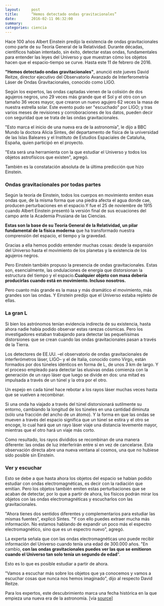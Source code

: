 ```yaml
---
layout:     post
title:      “Hemos detectado ondas gravitacionales”
date:       2016-02-11 06:32:00
summary:
categories: ciencia
---
```


Hace 100 años Albert Einstein predijo la existencia de ondas gravitacionales como parte de su Teoría General de la Relatividad. Durante décadas, científicos habían intentado, sin éxito, detectar estas ondas, fundamentales para entender las leyes del Universo y que muestran cómo los objetos hacen que el espacio-tiempo se curve. Hasta este 11 de febrero de 2016.

<strong>"Hemos detectado ondas gravitacionales"</strong>, anunció este jueves David Reitze, director ejecutivo del Observatorio Avanzado de Interferometría Láser de Ondas Gravitacionales, conocido como LIGO.

Según los expertos, las ondas captadas vienen de la colisión de dos agujeros negros, uno 29 veces más grande que el Sol y el otro con un tamaño 36 veces mayor, que crearon un nuevo agujero 62 veces la masa de nuestra estrella solar. Este evento pudo ser "escuchado" por LIGO; y tras varios meses de revisiones y corroboraciones de los datos, pueden decir con seguridad que se trata de las ondas gravitacionales.

"Esto marca el inicio de una nueva era de la astronomía", le dijo a BBC Mundo la doctora Alicia Sintes, del departamento de física de la universidad de las Islas Baleares y el Instituto de Estudios Espaciales de Cataluña, España, quien participó en el proyecto.

"Esta será una herramienta con la que estudiar el Universo y todos los objetos astrofísicos que existen", agregó.

También es la constatación absoluta de la última predicción que hizo Einstein.

### Ondas gravitacionales por todas partes

Según la teoría de Einstein, todos los cuerpos en movimiento emiten esas ondas que, de la misma forma que una piedra afecta el agua donde cae, producen perturbaciones en el espacio.Y fue el 25 de noviembre de 1915 cuando Albert Einstein presentó la versión final de sus ecuaciones del campo ante la Academia Prusiana de las Ciencias.

<strong>Estas son la base de su Teoría General de la Relatividad, un pilar fundamental de la física moderna</strong> que ha transformado nuestra comprensión del espacio, el tiempo y la gravedad.

Gracias a ella hemos podido entender muchas cosas: desde la expansión del Universo hasta el movimiento de los planetas y la existencia de los agujeros negros.

Pero Einstein también propuso la presencia de ondas gravitacionales. Estas son, esencialmente, las ondulaciones de energía que distorsionan la estructura del tiempo y el espacio.<strong>Cualquier objeto con masa debería producirlas cuando está en movimiento. Incluso nosotros.</strong>

Pero cuanto más grande es la masa y más dramático el movimiento, más grandes son las ondas. Y Einstein predijo que el Universo estaba repleto de ellas.

### La gran L

Si bien los astrónomos tenían evidencia indirecta de su existencia, hasta ahora nadie había podido observar estas rarezas cósmicas. Pero los investigadores estaban trabajando para detectar las pequeñísimas distorsiones que se crean cuando las ondas gravitacionales pasan a través de la Tierra.

Los detectores de EE.UU. –el observatorio de ondas gravitacionales de interferómetros láser, LIGO– y el de Italia, conocido como Virgo, están formados por dos túneles idénticos en forma de L, de unos 3 km de largo.
Y el proceso empleado para detectar las elusivas ondas comienza con la generación de un rayo láser que luego se divide en dos: una mitad es impulsada a través de un túnel y la otra por el otro.

Un espejo en cada túnel hace rebotar a los rayos láser muchas veces hasta que se vuelven a recombinar.

Si una onda ha viajado a través del túnel distorsionará sutilmente su entorno, cambiando la longitud de los túneles en una cantidad diminuta (sólo una fracción del ancho de un átomo). Y la forma en que las ondas se mueven a través del espacio significa que un túnel se estira y el otro se encoge, lo cual hará que un rayo láser viaje una distancia levemente mayor, mientras que el otro hará un viaje más corto.

Como resultado, los rayos divididos se recombinan de una manera diferente: las ondas de luz interferirán entre sí en vez de cancelarse.
Esta observación directa abre una nueva ventana al cosmos, una que no hubiese sido posible sin Einstein.

### Ver y escuchar

Esto se debe a que hasta ahora los objetos del espacio se habían podido estudiar con ondas electromagnéticas, es decir con la radiación que emitían. Pero los objetos también emiten estas perturbaciones que se acaban de detectar, por lo que a partir de ahora, los físicos podrán mirar los objetos con las ondas electromagnéticas y escucharlos con las gravitacionales.

"Ahora tienes dos sentidos diferentes y complementarios para estudiar las mismas fuentes", explicó Sintes. "Y con ello puedes extraer mucha más información. No estamos hablando de expandir un poco más el espectro electromagnético, sino que es un espectro nuevo", agregó.

La experta señala que con las ondas electromagnéticas uno puede recibir información del Universo cuando tenía una edad de 300.000 años. "En cambio, <strong>con las ondas gravitacionales puedes ver las que se emitieron cuando el Universo tan solo tenía un segundo de edad</strong>".

Esto es lo que es posible estudiar a partir de ahora.

"Vamos a escuchar más sobre los objetos que ya conocemos y vamos a escuchar cosas que nunca nos hemos imaginado", dijo al respecto David Reitze.

Para los expertos, este descubrimiento marca una fecha histórica en la que empieza una nueva era de la astronomía. [vía <a href="http://www.bbc.com/mundo/noticias/2016/02/160211_ciencia_ondas_gravitacionales_relatividad_einstein_gtg" target="_blank">source</a>]<br>

